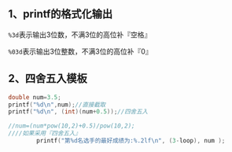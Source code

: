 ## 1、printf的格式化输出

`%3d`表示输出3位数，不满3位的高位补『空格』

`%03d`表示输出3位整数，不满3位的高位补『0』



## 2、四舍五入模板

```cpp
double num=3.5;
printf("%d\n",num);//直接截取
printf("%d\n", (int)(num+0.5));//四舍五入
```



```cpp
//num=(num*pow(10,2)+0.5)/pow(10,2);
////如果采用『四舍五入』
		printf("第%d名选手的最好成绩为:%.2lf\n", (3-loop), num );


```







